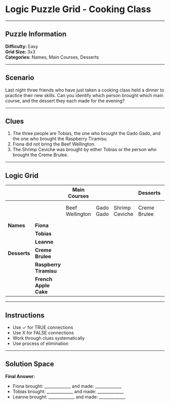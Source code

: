 # Logic Puzzle Grid - Cooking Class

---

## Puzzle Information
**Difficulty:** Easy  
**Grid Size:** 3x3  
**Categories:** Names, Main Courses, Desserts

---

## Scenario
Last night three friends who have just taken a cooking class held a dinner to practice their new skills. Can you identify which person brought which main course, and the dessert they each made for the evening?

---

## Clues
1. The three people are Tobias, the one who brought the Gado Gado, and the one who brought the Raspberry Tiramisu.
2. Fiona did not bring the Beef Wellington.
3. The Shrimp Ceviche was brought by either Tobias or the person who brought the Creme Brulee.

---

## Logic Grid

|   |   | **Main Courses** |   |   | **Desserts** |   |   |
|---|---|---|---|---|---|---|---|
|   |   | Beef Wellington | Gado Gado | Shrimp Ceviche | Creme Brulee | Raspberry Tiramisu | French Apple Cake |
| **Names** | **Fiona** |   |   |   |   |   |   |
|   | **Tobias** |   |   |   |   |   |   |
|   | **Leanne** |   |   |   |   |   |   |
| **Desserts** | **Creme Brulee** |   |   |   |   |   |   |
|   | **Raspberry Tiramisu** |   |   |   |   |   |   |
|   | **French Apple Cake** |   |   |   |   |   |   |

---

## Instructions
- Use ✓ for TRUE connections
- Use X for FALSE connections
- Work through clues systematically
- Use process of elimination

---

## Solution Space

**Final Answer:**
- Fiona brought: _____________ and made: _____________
- Tobias brought: _____________ and made: _____________  
- Leanne brought: _____________ and made: _____________

